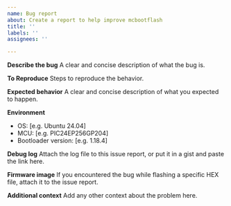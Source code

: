 ```yaml
---
name: Bug report
about: Create a report to help improve mcbootflash
title: ''
labels: ''
assignees: ''

---
```


**Describe the bug**
A clear and concise description of what the bug is.

**To Reproduce**
Steps to reproduce the behavior.

**Expected behavior**
A clear and concise description of what you expected to happen.

**Environment**
 - OS: [e.g. Ubuntu 24.04]
 - MCU: [e.g. PIC24EP256GP204]
- Bootloader version: [e.g. 1.18.4]

**Debug log**
Attach the log file to this issue report, or put it in a gist and paste the link here.

**Firmware image**
If you encountered the bug while flashing a specific HEX file, attach it to the issue report.

**Additional context**
Add any other context about the problem here.
